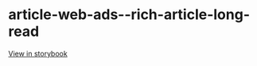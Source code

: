 # article-web-ads--rich-article-long-read

[View in storybook](https://raw.githack.com/Independent-Digital-News-and-Media-Ltd/indy100-pwamp-sb/PR-305-sb/index.html?path=/story/article-web-ads--rich-article-long-read)
